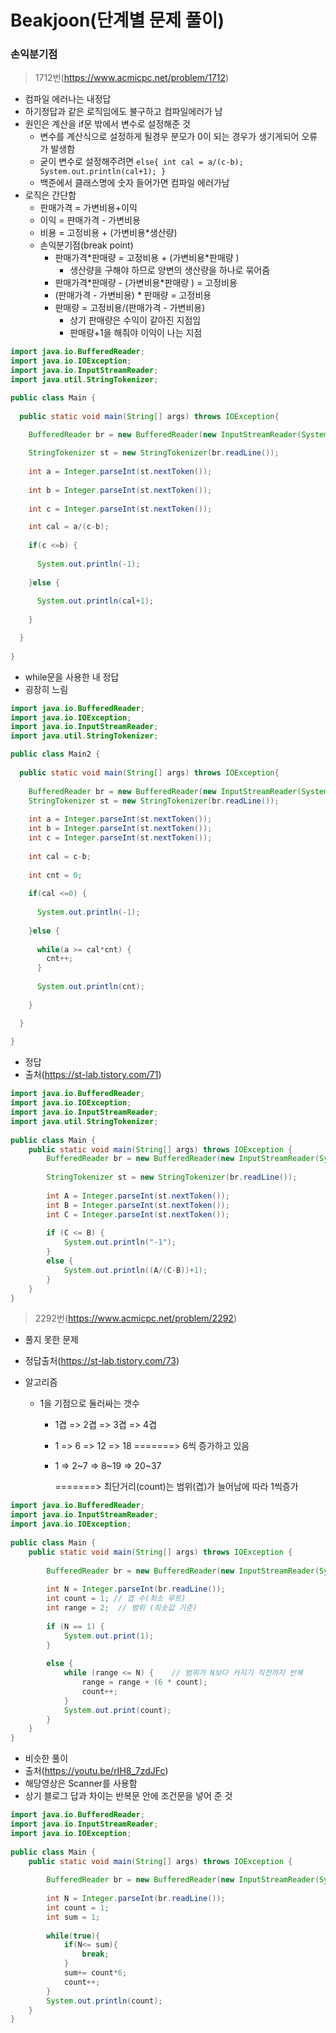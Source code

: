 # Beakjoon(단계별 문제 풀이)

### 손익분기점

> 1712번(https://www.acmicpc.net/problem/1712)

- 컴파일 에러나는 내정답
- 하기정답과 같은 로직임에도 불구하고 컴파일에러가 남
- 원인은 계산을 if문 밖에서 변수로 설정해준 것
  - 변수를 계산식으로 설정하게 될경우 분모가 0이 되는 경우가 생기게되어 오류가 발생함
  - 굳이 변수로 설정해주려면 `else{ int cal = a/(c-b); System.out.println(cal+1); }`
  - 백준에서 클래스명에 숫자 들어가면 컴파일 에러가남
- 로직은 간단함
  - 판매가격 = 가변비용+이익
  - 이익 = 판매가격 - 가변비용
  - 비용 = 고정비용 + (가변비용*생산량)
  - 손익분기점(break point)
    - 판매가격\*판매량 = 고정비용 + (가변비용\*판매량 )
      - 생산량을 구해야 하므로 양변의 생산량을 하나로 묶어줌
    - 판매가격\*판매량 - (가변비용\*판매량 ) = 고정비용
    - (판매가격 - 가변비용) \* 판매량 = 고정비용
    - 판매량 = 고정비용/(판매가격 - 가변비용)
      - 상기 판매량은 수익이 같아진 지점임
      - 판매량+1을 해줘야 이익이 나는 지점

```java
import java.io.BufferedReader;
import java.io.IOException;
import java.io.InputStreamReader;
import java.util.StringTokenizer;

public class Main {
  
  public static void main(String[] args) throws IOException{
    
    BufferedReader br = new BufferedReader(new InputStreamReader(System.in));

    StringTokenizer st = new StringTokenizer(br.readLine());
    
    int a = Integer.parseInt(st.nextToken());
    
    int b = Integer.parseInt(st.nextToken());
    
    int c = Integer.parseInt(st.nextToken());

    int cal = a/(c-b);
    
    if(c <=b) {
      
      System.out.println(-1);
      
    }else {
      
      System.out.println(cal+1);
      
    }

  }
  
}
```

- while문을 사용한 내 정답
- 굉장히 느림

```java
import java.io.BufferedReader;
import java.io.IOException;
import java.io.InputStreamReader;
import java.util.StringTokenizer;

public class Main2 {
  
  public static void main(String[] args) throws IOException{
    
    BufferedReader br = new BufferedReader(new InputStreamReader(System.in));
    StringTokenizer st = new StringTokenizer(br.readLine());
    
    int a = Integer.parseInt(st.nextToken());
    int b = Integer.parseInt(st.nextToken());    
    int c = Integer.parseInt(st.nextToken());
    
    int cal = c-b;
    
    int cnt = 0;
    
    if(cal <=0) {
      
      System.out.println(-1);
      
    }else {
      
      while(a >= cal*cnt) {
        cnt++;
      }
      
      System.out.println(cnt);
      
    }

  }
  
}
```

- 정답
- 출처(https://st-lab.tistory.com/71)

```java
import java.io.BufferedReader;
import java.io.IOException;
import java.io.InputStreamReader;
import java.util.StringTokenizer;
 
public class Main {
	public static void main(String[] args) throws IOException {
		BufferedReader br = new BufferedReader(new InputStreamReader(System.in));
 
		StringTokenizer st = new StringTokenizer(br.readLine());
 
		int A = Integer.parseInt(st.nextToken());
		int B = Integer.parseInt(st.nextToken());
		int C = Integer.parseInt(st.nextToken());
 
		if (C <= B) {
			System.out.println("-1");
		} 
		else {
			System.out.println((A/(C-B))+1);
		}
	}
}
```

> 2292번(https://www.acmicpc.net/problem/2292)

- 풀지 못한 문제

- 정답출처(https://st-lab.tistory.com/73)

- 알고리즘

  - 1을 기점으로 둘러싸는 갯수

    - 1겹    =>    2겹    =>    3겹       =>   4겹

    - 1        =>	6	    =>	12	    =>	18		=======>	6씩 증가하고 있음

    - 1        =>    2~7   =>    8~19    =>    20~37  

      =======>    최단거리(count)는 범위(겹)가 늘어남에 따라 1씩증가

```java
import java.io.BufferedReader;
import java.io.InputStreamReader;
import java.io.IOException;
 
public class Main {
	public static void main(String[] args) throws IOException {
 
		BufferedReader br = new BufferedReader(new InputStreamReader(System.in));
 
		int N = Integer.parseInt(br.readLine());
		int count = 1; // 겹 수(최소 루트)
		int range = 2;	// 범위 (최솟값 기준) 
 
		if (N == 1) {
			System.out.print(1);
		}
 
		else {
			while (range <= N) {	// 범위가 N보다 커지기 직전까지 반복 
				range = range + (6 * count);
				count++;
			}
			System.out.print(count);
		}
	}
}
```

- 비슷한 풀이
- 출처(https://youtu.be/rIH8_7zdJFc)
- 해당영상은 Scanner를 사용함
- 상기 블로그 답과 차이는 반복문 안에 조건문을 넣어 준 것

```java
import java.io.BufferedReader;
import java.io.InputStreamReader;
import java.io.IOException;
 
public class Main {
	public static void main(String[] args) throws IOException {
 
		BufferedReader br = new BufferedReader(new InputStreamReader(System.in));
 
		int N = Integer.parseInt(br.readLine());
		int count = 1;
		int sum = 1;
 
		while(true){
            if(N<= sum){
                break;
            }
            sum+= count*6;
            count++;
        }
        System.out.println(count);
	}
}
```

